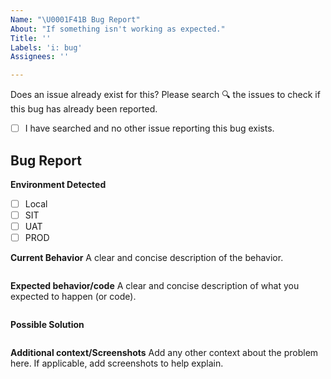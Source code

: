 ```yaml
---
Name: "\U0001F41B Bug Report"
About: "If something isn't working as expected."
Title: ''
Labels: 'i: bug'
Assignees: ''

---
```


Does an issue already exist for this?
Please search 🔍 the issues to check if this bug has already been reported.

- [ ] I have searched and no other issue reporting this bug exists.

## Bug Report

**Environment Detected**
- [ ] Local
- [ ] SIT
- [ ] UAT
- [ ] PROD

**Current Behavior**
A clear and concise description of the behavior.

```

```

**Expected behavior/code**
A clear and concise description of what you expected to happen (or code).

```

```

**Possible Solution**
<!--- Only if you have suggestions on a fix for the bug -->
```

```

**Additional context/Screenshots**
Add any other context about the problem here. If applicable, add screenshots to help explain.

```

```
